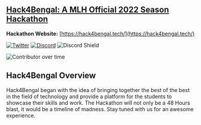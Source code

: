 ## [Hack4Bengal: A MLH Official 2022 Season Hackathon](https://hack4bengal.tech/)

**Hackathon Website:** [https://hack4bengal.tech/](https://hack4bengal.tech/)

[![Twitter](https://img.shields.io/twitter/url/https/twitter.com/ShardingSphere.svg?style=social&label=Follow%20%40ShardingSphere)](https://twitter.com/hack4bengal)
[![Discord](https://img.shields.io/badge/%20Discord-ShardingSphere%20Channel-blueviolet)](https://discord.gg/tw7yDYqYrW)
![Discord Shield](https://discordapp.com/api/guilds/920970750154899476/widget.png?style=shield)


![Contributor over time](https://contributor-overtime-api.apiseven.com/contributors-svg?chart=contributorOverTime&repo=hack4bengal/hack4bengal.github.io)


## Hack4Bengal Overview

Hack4Bengal began with the idea of bringing together the best of the best in the field of technology and provide a platform for the students to showcase their skills and work.
The Hackathon will not only be a 48 Hours blast, it would be a timeline of madness. Stay tuned with us for an awesome experience.
